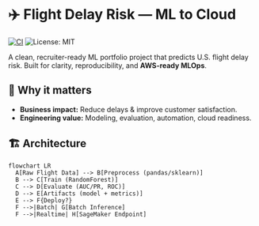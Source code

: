 # ✈️ Flight Delay Risk — ML to Cloud
[![CI](https://github.com/saidnoor-bot/aws-sagemaker-flight-delays/actions/workflows/ci.yml/badge.svg)](https://github.com/saidnoor-bot/aws-sagemaker-flight-delays/actions/workflows/ci.yml) ![License: MIT](https://img.shields.io/badge/License-MIT-green.svg)

A clean, recruiter-ready ML portfolio project that predicts U.S. flight delay risk.
Built for clarity, reproducibility, and **AWS-ready MLOps**.

## 🧠 Why it matters
- **Business impact:** Reduce delays & improve customer satisfaction.
- **Engineering value:** Modeling, evaluation, automation, cloud readiness.

## 🏗 Architecture
```mermaid
flowchart LR
  A[Raw Flight Data] --> B[Preprocess (pandas/sklearn)]
  B --> C[Train (RandomForest)]
  C --> D[Evaluate (AUC/PR, ROC)]
  D --> E[Artifacts (model + metrics)]
  E --> F{Deploy?}
  F -->|Batch| G[Batch Inference]
  F -->|Realtime| H[SageMaker Endpoint]

